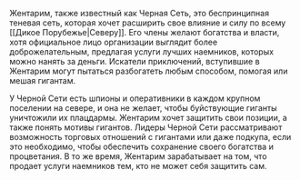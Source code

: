 Жентарим, также известный как Черная Сеть, это беспринципная теневая сеть, которая хочет расширить свое влияние и силу по всему [[Дикое Порубежье|Северу]]. Его члены желают богатства и власти, хотя официальное лицо организации выглядит более доброжелательным, предлагая услуги лучших наемников, которых можно нанять за деньги. Искатели приключений, вступившие в Жентарим могут пытаться разбогатеть любым способом, помогая или мешая гигантам. 

У Черной Сети есть шпионы и оперативники в каждом крупном поселении на севере, и она не желает, чтобы буйствующие гиганты уничтожили их плацдармы. Жентарим хочет защитить свои позиции, а также понять мотивы гигантов. Лидеры Черной Сети рассматривают возможность торговых отношений с гигантами или даже подкупа, если это необходимо, чтобы обеспечить сохранение своего богатства и процветания. В то же время, Жентарим зарабатывает на том, что продает услуги наемников тем, кто не может себя защитить сам.